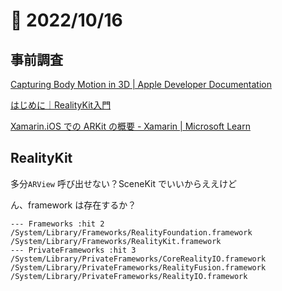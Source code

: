 # 📝 2022/10/16


## 事前調査

[Capturing Body Motion in 3D | Apple Developer Documentation](https://developer.apple.com/documentation/arkit/content_anchors/capturing_body_motion_in_3d?language=objc)


[はじめに｜RealityKit入門](https://zenn.dev/noby111/books/3f370e126df73b/viewer/d6cc56)


[Xamarin.iOS での ARKit の概要 - Xamarin | Microsoft Learn](https://learn.microsoft.com/ja-jp/xamarin/ios/platform/introduction-to-ios11/arkit/)

## RealityKit

多分`ARView` 呼び出せない？SceneKit でいいからええけど

ん、framework は存在するか？


```
--- Frameworks :hit 2
/System/Library/Frameworks/RealityFoundation.framework
/System/Library/Frameworks/RealityKit.framework
--- PrivateFrameworks :hit 3
/System/Library/PrivateFrameworks/CoreRealityIO.framework
/System/Library/PrivateFrameworks/RealityFusion.framework
/System/Library/PrivateFrameworks/RealityIO.framework

```
